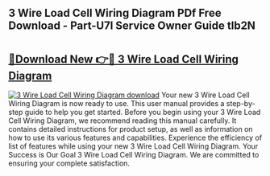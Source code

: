 ## 3 Wire Load Cell Wiring Diagram PDf Free Download - Part-U7l Service Owner Guide tlb2N

# <h2><a href="http://dfj98ho.blite.top/?on=3+Wire+Load+Cell+Wiring+Diagram">🔗Download New 👉🔴 3 Wire Load Cell Wiring Diagram</a></h2>

[![3 Wire Load Cell Wiring Diagram download](https://i.imgur.com/lujVjoI.png)](http://dfj98ho.blite.top/?on=3+Wire+Load+Cell+Wiring+Diagram)
Your new 3 Wire Load Cell Wiring Diagram is now ready to use. This user manual provides a step-by-step guide to help you get started. Before you begin using your 3 Wire Load Cell Wiring Diagram, we recommend reading this manual carefully. It contains detailed instructions for product setup, as well as information on how to use its various features and capabilities. Experience the efficiency of list of features while using your new 3 Wire Load Cell Wiring Diagram. Your Success is Our Goal 3 Wire Load Cell Wiring Diagram. We are committed to ensuring your complete satisfaction.
